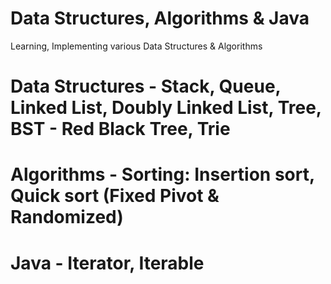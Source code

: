 # Data Structures, Algorithms & Java
Learning, Implementing various Data Structures &amp; Algorithms

# Data Structures - Stack, Queue, Linked List, Doubly Linked List, Tree, BST - Red Black Tree, Trie
# Algorithms - Sorting: Insertion sort, Quick sort (Fixed Pivot & Randomized)
# Java - Iterator, Iterable
